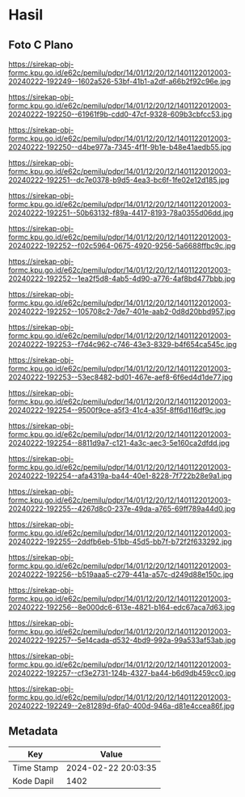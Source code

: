# Hasil

## Foto C Plano

https://sirekap-obj-formc.kpu.go.id/e62c/pemilu/pdpr/14/01/12/20/12/1401122012003-20240222-192249--1602a526-53bf-41b1-a2df-a66b2f92c96e.jpg

https://sirekap-obj-formc.kpu.go.id/e62c/pemilu/pdpr/14/01/12/20/12/1401122012003-20240222-192250--61961f9b-cdd0-47cf-9328-609b3cbfcc53.jpg

https://sirekap-obj-formc.kpu.go.id/e62c/pemilu/pdpr/14/01/12/20/12/1401122012003-20240222-192250--d4be977a-7345-4f1f-9b1e-b48e41aedb55.jpg

https://sirekap-obj-formc.kpu.go.id/e62c/pemilu/pdpr/14/01/12/20/12/1401122012003-20240222-192251--dc7e0378-b9d5-4ea3-bc6f-1fe02e12d185.jpg

https://sirekap-obj-formc.kpu.go.id/e62c/pemilu/pdpr/14/01/12/20/12/1401122012003-20240222-192251--50b63132-f89a-4417-8193-78a0355d06dd.jpg

https://sirekap-obj-formc.kpu.go.id/e62c/pemilu/pdpr/14/01/12/20/12/1401122012003-20240222-192252--f02c5964-0675-4920-9256-5a6688ffbc9c.jpg

https://sirekap-obj-formc.kpu.go.id/e62c/pemilu/pdpr/14/01/12/20/12/1401122012003-20240222-192252--1ea2f5d8-4ab5-4d90-a776-4af8bd477bbb.jpg

https://sirekap-obj-formc.kpu.go.id/e62c/pemilu/pdpr/14/01/12/20/12/1401122012003-20240222-192252--105708c2-7de7-401e-aab2-0d8d20bbd957.jpg

https://sirekap-obj-formc.kpu.go.id/e62c/pemilu/pdpr/14/01/12/20/12/1401122012003-20240222-192253--f7d4c962-c746-43e3-8329-b4f654ca545c.jpg

https://sirekap-obj-formc.kpu.go.id/e62c/pemilu/pdpr/14/01/12/20/12/1401122012003-20240222-192253--53ec8482-bd01-467e-aef8-6f6ed4d1de77.jpg

https://sirekap-obj-formc.kpu.go.id/e62c/pemilu/pdpr/14/01/12/20/12/1401122012003-20240222-192254--9500f9ce-a5f3-41c4-a35f-8ff6d116df9c.jpg

https://sirekap-obj-formc.kpu.go.id/e62c/pemilu/pdpr/14/01/12/20/12/1401122012003-20240222-192254--8811d9a7-c121-4a3c-aec3-5e160ca2dfdd.jpg

https://sirekap-obj-formc.kpu.go.id/e62c/pemilu/pdpr/14/01/12/20/12/1401122012003-20240222-192254--afa4319a-ba44-40e1-8228-7f722b28e9a1.jpg

https://sirekap-obj-formc.kpu.go.id/e62c/pemilu/pdpr/14/01/12/20/12/1401122012003-20240222-192255--4267d8c0-237e-49da-a765-69ff789a44d0.jpg

https://sirekap-obj-formc.kpu.go.id/e62c/pemilu/pdpr/14/01/12/20/12/1401122012003-20240222-192255--2ddfb6eb-51bb-45d5-bb7f-b72f2f633292.jpg

https://sirekap-obj-formc.kpu.go.id/e62c/pemilu/pdpr/14/01/12/20/12/1401122012003-20240222-192256--b519aaa5-c279-441a-a57c-d249d88e150c.jpg

https://sirekap-obj-formc.kpu.go.id/e62c/pemilu/pdpr/14/01/12/20/12/1401122012003-20240222-192256--8e000dc6-613e-4821-b164-edc67aca7d63.jpg

https://sirekap-obj-formc.kpu.go.id/e62c/pemilu/pdpr/14/01/12/20/12/1401122012003-20240222-192257--5e14cada-d532-4bd9-992a-99a533af53ab.jpg

https://sirekap-obj-formc.kpu.go.id/e62c/pemilu/pdpr/14/01/12/20/12/1401122012003-20240222-192257--cf3e2731-124b-4327-ba44-b6d9db459cc0.jpg

https://sirekap-obj-formc.kpu.go.id/e62c/pemilu/pdpr/14/01/12/20/12/1401122012003-20240222-192249--2e81289d-6fa0-400d-946a-d81e4ccea86f.jpg


## Metadata

| Key        | Value               |
| ---------- | ------------------- |
| Time Stamp | 2024-02-22 20:03:35 |
| Kode Dapil | 1402                |



